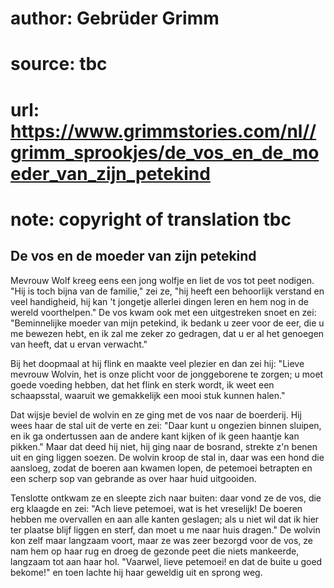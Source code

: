 # author: Gebrüder Grimm
# source: tbc
# url: https://www.grimmstories.com/nl//grimm_sprookjes/de_vos_en_de_moeder_van_zijn_petekind
# note: copyright of translation tbc

## De vos en de moeder van zijn petekind 

Mevrouw Wolf kreeg eens een jong wolfje en liet de vos tot peet nodigen.
"Hij is toch bijna van de familie," zei ze, "hij heeft een behoorlijk
verstand en veel handigheid, hij kan 't jongetje allerlei dingen leren
en hem nog in de wereld voorthelpen." De vos kwam ook met een
uitgestreken snoet en zei: "Beminnelijke moeder van mijn petekind, ik
bedank u zeer voor de eer, die u me bewezen hebt, en ik zal me zeker zo
gedragen, dat u er al het genoegen van heeft, dat u ervan verwacht."

Bij het doopmaal at hij flink en maakte veel plezier en dan zei hij:
"Lieve mevrouw Wolvin, het is onze plicht voor de jonggeborene te
zorgen; u moet goede voeding hebben, dat het flink en sterk wordt, ik
weet een schaapsstal, waaruit we gemakkelijk een mooi stuk kunnen
halen."

Dat wijsje beviel de wolvin en ze ging met de vos naar de boerderij. Hij
wees haar de stal uit de verte en zei: "Daar kunt u ongezien binnen
sluipen, en ik ga ondertussen aan de andere kant kijken of ik geen
haantje kan pikken." Maar dat deed hij niet, hij ging naar de bosrand,
strekte z'n benen uit en ging liggen soezen. De wolvin kroop de stal
in, daar was een hond die aansloeg, zodat de boeren aan kwamen lopen, de
petemoei betrapten en een scherp sop van gebrande as over haar huid
uitgooiden.

Tenslotte ontkwam ze en sleepte zich naar buiten: daar vond ze de vos,
die erg klaagde en zei: "Ach lieve petemoei, wat is het vreselijk! De
boeren hebben me overvallen en aan alle kanten geslagen; als u niet wil
dat ik hier ter plaatse blijf liggen en sterf, dan moet u me naar huis
dragen." De wolvin kon zelf maar langzaam voort, maar ze was zeer
bezorgd voor de vos, ze nam hem op haar rug en droeg de gezonde peet die
niets mankeerde, langzaam tot aan haar hol. "Vaarwel, lieve petemoei!
en dat de buite u goed bekome!" en toen lachte hij haar geweldig uit en
sprong weg.
